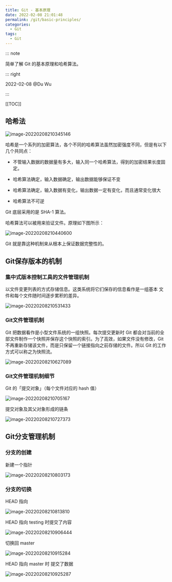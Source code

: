 ```yaml
---
title: Git - 基本原理
date: 2022-02-08 21:01:48
permalink: /git/basic-principles/
categories: 
  - Git
tags: 
  - Git
---
```


::: note

简单了解 Git 的基本原理和哈希算法。

::: right

2022-02-08 @Du Wu

:::

[[TOC]]



## 哈希法

![image-20220208210345146](https://cdn.staticaly.com/gh/Kele-Bingtang/static@master/img/git/20220208210346.png)

哈希是一个系列的加密算法，各个不同的哈希算法虽然加密强度不同，但是有以下几个共同点：

- 不管输入数据的数据量有多大，输入同一个哈希算法，得到的加密结果长度固定。

- 哈希算法确定，输入数据确定，输出数据能够保证不变

- 哈希算法确定，输入数据有变化，输出数据一定有变化，而且通常变化很大

- 哈希算法不可逆

Git 底层采用的是 SHA-1 算法。

哈希算法可以被用来验证文件。原理如下图所示：

![image-20220208210440600](https://cdn.staticaly.com/gh/Kele-Bingtang/static@master/img/git/20220208210442.png)

Git 就是靠这种机制来从根本上保证数据完整性的。

## Git保存版本的机制

### 集中式版本控制工具的文件管理机制

以文件变更列表的方式存储信息。这类系统将它们保存的信息看作是一组基本 文件和每个文件随时间逐步累积的差异。

![image-20220208210531433](https://cdn.staticaly.com/gh/Kele-Bingtang/static@master/img/git/20220208210532.png)

### Git文件管理机制

Git 把数据看作是小型文件系统的一组快照。每次提交更新时 Git 都会对当前的全部文件制作一个快照并保存这个快照的索引。为了高效，如果文件没有修改，Git 不再重新存储该文件，而是只保留一个链接指向之前存储的文件。所以 Git 的工作方式可以称之为快照流。

![image-20220208210627089](https://cdn.staticaly.com/gh/Kele-Bingtang/static@master/img/git/20220208210627.png)

### Git文件管理机制细节

Git 的「提交对象」（每个文件对应的 hash 值）

![image-20220208210705167](https://cdn.staticaly.com/gh/Kele-Bingtang/static@master/img/git/20220208210706.png)

提交对象及其父对象形成的链条

![image-20220208210727373](https://cdn.staticaly.com/gh/Kele-Bingtang/static@master/img/git/20220208210728.png)

## Git分支管理机制

### 分支的创建

新建一个指针

![image-20220208210803173](https://cdn.staticaly.com/gh/Kele-Bingtang/static@master/img/git/20220208210803.png)

### 分支的切换

HEAD 指向

![image-20220208210813810](https://cdn.staticaly.com/gh/Kele-Bingtang/static@master/img/git/20220208210814.png)

HEAD 指向 testing 时提交了内容

![image-20220208210906444](https://cdn.staticaly.com/gh/Kele-Bingtang/static@master/img/git/20220208210907.png)

切换回 master

![image-20220208210915284](https://cdn.staticaly.com/gh/Kele-Bingtang/static@master/img/git/20220208210916.png)

HEAD 指向 master 时 提交了数据

![image-20220208210925287](https://cdn.staticaly.com/gh/Kele-Bingtang/static@master/img/git/20220208210926.png)
